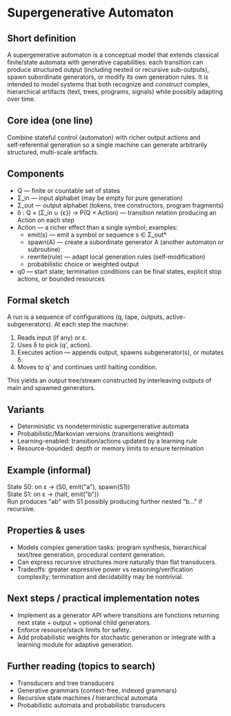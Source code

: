 # Supergenerative Automaton

## Short definition
A supergenerative automaton is a conceptual model that extends classical finite/state automata with generative capabilities: each transition can produce structured output (including nested or recursive sub-outputs), spawn subordinate generators, or modify its own generation rules. It is intended to model systems that both recognize and *construct* complex, hierarchical artifacts (text, trees, programs, signals) while possibly adapting over time.

## Core idea (one line)
Combine stateful control (automaton) with richer output actions and self‑referential generation so a single machine can generate arbitrarily structured, multi-scale artifacts.

## Components
- Q — finite or countable set of states  
- Σ_in — input alphabet (may be empty for pure generation)  
- Σ_out — output alphabet (tokens, tree constructors, program fragments)  
- δ : Q × (Σ_in ∪ {ε}) → P(Q × Action) — transition relation producing an Action on each step  
- Action — a richer effect than a single symbol; examples:
    - emit(s) — emit a symbol or sequence s ∈ Σ_out*  
    - spawn(A) — create a subordinate generator A (another automaton or subroutine)  
    - rewrite(rule) — adapt local generation rules (self‑modification)  
    - probabilistic choice or weighted output  
- q0 — start state; termination conditions can be final states, explicit stop actions, or bounded resources

## Formal sketch
A run is a sequence of configurations (q, tape, outputs, active-subgenerators). At each step the machine:
1. Reads input (if any) or ε.  
2. Uses δ to pick (q', action).  
3. Executes action — appends output, spawns subgenerator(s), or mutates δ.  
4. Moves to q' and continues until halting condition.

This yields an output tree/stream constructed by interleaving outputs of main and spawned generators.

## Variants
- Deterministic vs nondeterministic supergenerative automata  
- Probabilistic/Markovian versions (transitions weighted)  
- Learning-enabled: transition/actions updated by a learning rule  
- Resource-bounded: depth or memory limits to ensure termination

## Example (informal)
State S0: on ε → (S0, emit("a"), spawn(S1))  
State S1: on ε → (halt, emit("b"))  
Run produces "ab" with S1 possibly producing further nested "b..." if recursive.

## Properties & uses
- Models complex generation tasks: program synthesis, hierarchical text/tree generation, procedural content generation.  
- Can express recursive structures more naturally than flat transducers.  
- Tradeoffs: greater expressive power vs reasoning/verification complexity; termination and decidability may be nontrivial.

## Next steps / practical implementation notes
- Implement as a generator API where transitions are functions returning next state + output + optional child generators.  
- Enforce resource/stack limits for safety.  
- Add probabilistic weights for stochastic generation or integrate with a learning module for adaptive generation.

## Further reading (topics to search)
- Transducers and tree transducers  
- Generative grammars (context-free, indexed grammars)  
- Recursive state machines / hierarchical automata  
- Probabilistic automata and probabilistic transducers
